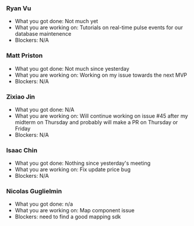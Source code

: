 ### Ryan Vu

- What you got done: Not much yet
- What you are working on: Tutorials on real-time pulse events for our database maintenence
- Blockers: N/A

### Matt Priston

- What you got done: Not much since yesterday
- What you are working on: Working on my issue towards the next MVP
- Blockers: N/A

### Zixiao Jin

- What you got done: N/A
- What you are working on: Will continue working on issue #45 after my midterm on Thursday and probably will make a PR on Thursday or Friday
- Blockers: N/A

### Isaac Chin

- What you got done: Nothing since yesterday's meeting
- What you are working on: Fix update price bug
- Blockers: N/A

### Nicolas Guglielmin

- What you got done: n/a
- What you are working on: Map component issue
- Blockers: need to find a good mapping sdk
